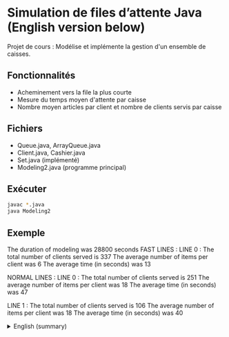 
# Simulation de files d’attente Java (English version below)

Projet de cours : Modélise et implémente la gestion d'un ensemble de caisses.

## Fonctionnalités
- Acheminement vers la file la plus courte
- Mesure du temps moyen d'attente par caisse
- Nombre moyen articles par client et nombre de clients servis par caisse

## Fichiers
- Queue.java, ArrayQueue.java
- Client.java, Cashier.java
- Set.java (implémenté)
- Modeling2.java (programme principal)

## Exécuter
```bash
javac *.java
java Modeling2
```

## Exemple  
The duration of modeling was 28800 seconds
FAST LINES :
LINE 0 :
The total number of clients served is 337
The average number of items per client was 6
The average time (in seconds) was 13

NORMAL LINES :
LINE 0 :
The total number of clients served is 251
The average number of items per client was 18
The average time (in seconds) was 47

LINE 1 :
The total number of clients served is 106
The average number of items per client was 18
The average time (in seconds) was 40

<details>
  <summary>English (summary)</summary>

# Queue Simulation — Java 

A discrete-event simulation of a supermarket with **fast** and **normal** lanes. Customers with ≤ 12 items are routed to fast lanes. Each tick advances all cashiers, and new customers arrive with a fixed probability. A greedy policy always sends a customer to the **shortest queue** within the relevant set (fast/normal).

## Key features
- Multi-lane sets: 1 fast lane, 2 normal lanes (configured in `Modeling2`)
- Shortest-queue routing (greedy)
- Per-lane metrics: **average wait time**, **average items per customer**, **clients served**
- Generic array-based queue (`Queue<E>`, `ArrayQueue<E>`) with O(1) enqueue/dequeue

## Files
- `Queue.java`, `ArrayQueue.java`
- `Client.java`, `Cashier.java`
- `Set.java` — set of cashiers/lanes
- `Modeling2.java` — main driver

## Run
```bash
javac *.java
java Modeling2
Sample output
pgsql
Copier le code
The duration of modeling was 28800 seconds
FAST LINES :
LINE 0 :
The total number of clients served is 337
The average number of items per client was 6
The average time (in seconds) was 13

NORMAL LINES :
LINE 0 :
The total number of clients served is 251
The average number of items per client was 18
The average time (in seconds) was 47

LINE 1 :
The total number of clients served is 106
The average number of items per client was 18
The average time (in seconds) was 40
